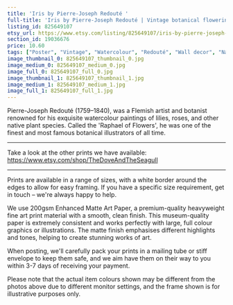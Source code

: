 ```yaml
---
title: 'Iris by Pierre-Joseph Redouté '
full-title: 'Iris by Pierre-Joseph Redouté | Vintage botanical flowering plant illustration | Art print for nature lovers'
listing_id: 825649107
etsy_url: https://www.etsy.com/listing/825649107/iris-by-pierre-joseph-redoute-o-vintage?utm_source=site&utm_medium=api&utm_campaign=api
section_id: 19036676
price: 10.60
tags: ["Poster", "Vintage", "Watercolour", "Redouté", "Wall decor", "Nature", "Botanical print", "Plant lovers gift", "Plant illustration", "Cottage decor", "Flower art print", "Cottage", "Iris"]
image_thumbnail_0: 825649107_thumbnail_0.jpg
image_medium_0: 825649107_medium_0.jpg
image_full_0: 825649107_full_0.jpg
image_thumbnail_1: 825649107_thumbnail_1.jpg
image_medium_1: 825649107_medium_1.jpg
image_full_1: 825649107_full_1.jpg
---
```

Pierre-Joseph Redouté (1759–1840), was a Flemish artist and botanist renowned for his exquisite watercolour paintings of lilies, roses, and other native plant species. Called the &#39;Raphael of Flowers&#39;, he was one of the finest and most famous botanical illustrators of all time. 

---

Take a look at the other prints we have available:
https://www.etsy.com/shop/TheDoveAndTheSeagull

----

Prints are available in a range of sizes, with a white border around the edges to allow for easy framing. If you have a specific size requirement, get in touch – we&#39;re always happy to help.

We use 200gsm Enhanced Matte Art Paper, a premium-quality heavyweight fine art print material with a smooth, clean finish. This museum-quality paper is extremely consistent and works perfectly with large, full colour graphics or illustrations. The matte finish emphasises different highlights and tones, helping to create stunning works of art.

When posting, we&#39;ll carefully pack your prints in a mailing tube or stiff envelope to keep them safe, and we aim have them on their way to you within 3-7 days of receiving your payment.

Please note that the actual item colours shown may be different from the photos above due to different monitor settings, and the frame shown is for illustrative purposes only.

